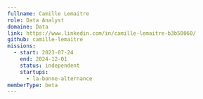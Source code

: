 ```yaml
---
fullname: Camille Lemaitre
role: Data Analyst
domaine: Data
link: https://www.linkedin.com/in/camille-lemaitre-b3b50060/
github: camille-lemaitre
missions:
  - start: 2023-07-24
    end: 2024-12-01
    status: independent
    startups:
      - la-bonne-alternance
memberType: beta
---
```


